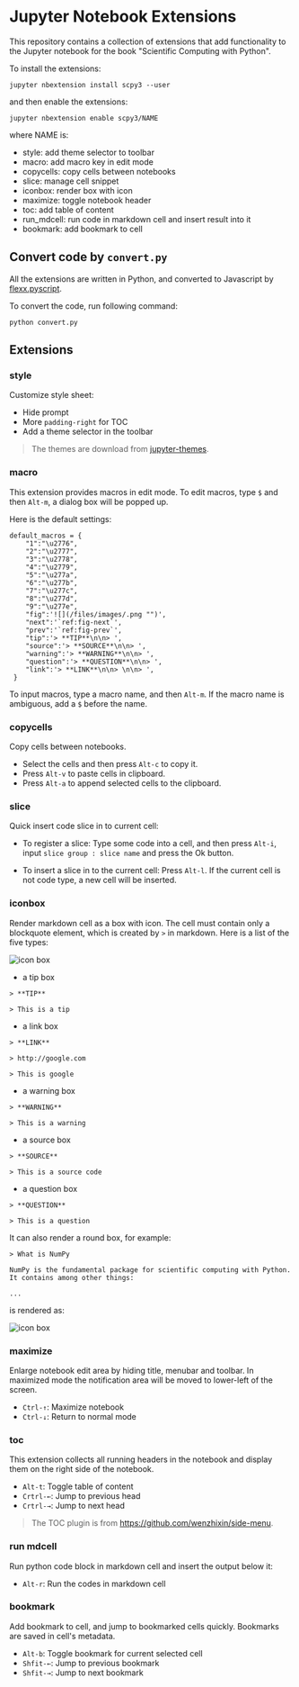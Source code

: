 # Jupyter Notebook Extensions

This repository contains a collection of extensions that add functionality to the Jupyter notebook for the book 
"Scientific Computing with Python".

To install the extensions:

```
jupyter nbextension install scpy3 --user
```

and then enable the extensions:

```
jupyter nbextension enable scpy3/NAME
```

where NAME is:

* style: add theme selector to toolbar
* macro: add macro key in edit mode
* copycells: copy cells between notebooks
* slice: manage cell snippet
* iconbox: render box with icon
* maximize: toggle notebook header
* toc: add table of content
* run_mdcell: run code in markdown cell and insert result into it
* bookmark: add bookmark to cell

## Convert code by `convert.py`

All the extensions are written in Python, and converted to Javascript by 
[flexx.pyscript](http://flexx.readthedocs.io/en/stable/pyscript/api.html).

To convert the code, run following command:

```
python convert.py
```
## Extensions

### style

Customize style sheet:

* Hide prompt
* More `padding-right` for TOC 
* Add a theme selector in the toolbar

> The themes are download from [jupyter-themes](https://github.com/dunovank/jupyter-themes).

### macro

This extension provides macros in edit mode. To edit macros, type `$` and then `Alt-m`, a dialog box will be popped up.

Here is the default settings:

```
default_macros = {
    "1":"\u2776",
    "2":"\u2777",
    "3":"\u2778",
    "4":"\u2779",
    "5":"\u277a",
    "6":"\u277b",
    "7":"\u277c",
    "8":"\u277d",
    "9":"\u277e",
    "fig":'![](/files/images/.png "")',
    "next":'`ref:fig-next`',
    "prev":'`ref:fig-prev`',
    "tip":'> **TIP**\n\n> ',
    "source":'> **SOURCE**\n\n> ',
    "warning":'> **WARNING**\n\n> ',
    "question":'> **QUESTION**\n\n> ',
    "link":'> **LINK**\n\n> \n\n> ',        
 }

```

To input macros, type a macro name, and then `Alt-m`. If the macro name is ambiguous, add a `$` before the name.


### copycells

Copy cells between notebooks. 

* Select the cells and then press `Alt-c` to copy it. 
* Press `Alt-v` to paste cells in clipboard. 
* Press `Alt-a` to append selected cells to the clipboard.

### slice

Quick insert code slice in to current cell:

* To register a slice: Type some code into a cell, and then press `Alt-i`, input `slice group : slice name` and press the Ok button.

* To insert a slice in to the current cell: Press `Alt-l`. If the current cell is not code type, a new cell will be inserted.

### iconbox

Render markdown cell as a box with icon. The cell must contain only a blockquote element, which is created by `>` in markdown. Here is a list of the five types:

![icon box](images/iconbox.png)

* a tip box

```
> **TIP**

> This is a tip
```

* a link box

```
> **LINK**

> http://google.com

> This is google
```

* a warning box

```
> **WARNING**

> This is a warning
```

* a source box

```
> **SOURCE**

> This is a source code
```
* a question box

```
> **QUESTION**

> This is a question
```

It can also render a round box, for example:

```
> What is NumPy

NumPy is the fundamental package for scientific computing with Python. It contains among other things:

...
```

is rendered as: 

![icon box](images/infobox.png)


### maximize

Enlarge notebook edit area by hiding title, menubar and toolbar. In maximized mode the notification area will be moved to lower-left of the screen.

* `Ctrl-↑`: Maximize notebook
* `Ctrl-↓`: Return to normal mode 

### toc

This extension collects all running headers in the notebook and display them on the right side of the notebook.

* `Alt-t`: Toggle table of content
* `Crtrl-←`: Jump to previous head
* `Crtrl-→`: Jump to next head

> The TOC plugin is from https://github.com/wenzhixin/side-menu.

### run mdcell

Run python code block in markdown cell and insert the output below it:

* `Alt-r`: Run the codes in markdown cell

### bookmark

Add bookmark to cell, and jump to bookmarked cells quickly. Bookmarks are saved in cell's metadata.

* `Alt-b`: Toggle bookmark for current selected cell
* `Shfit-←`: Jump to previous bookmark
* `Shfit-→`: Jump to next bookmark
